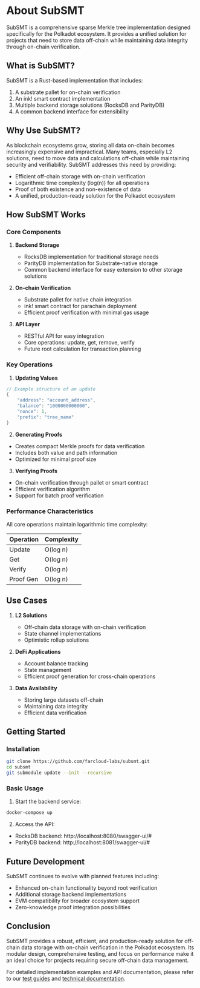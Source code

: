 # About SubSMT

SubSMT is a comprehensive sparse Merkle tree implementation designed specifically for the Polkadot ecosystem. It provides a unified solution for projects that need to store data off-chain while maintaining data integrity through on-chain verification.

## What is SubSMT?

SubSMT is a Rust-based implementation that includes:

1. A substrate pallet for on-chain verification
2. An ink! smart contract implementation 
3. Multiple backend storage solutions (RocksDB and ParityDB)
4. A common backend interface for extensibility

## Why Use SubSMT?

As blockchain ecosystems grow, storing all data on-chain becomes increasingly expensive and impractical. Many teams, especially L2 solutions, need to move data and calculations off-chain while maintaining security and verifiability. SubSMT addresses this need by providing:

- Efficient off-chain storage with on-chain verification
- Logarithmic time complexity (log(n)) for all operations
- Proof of both existence and non-existence of data
- A unified, production-ready solution for the Polkadot ecosystem

## How SubSMT Works

### Core Components

1. **Backend Storage**
   - RocksDB implementation for traditional storage needs
   - ParityDB implementation for Substrate-native storage
   - Common backend interface for easy extension to other storage solutions

2. **On-chain Verification**
   - Substrate pallet for native chain integration
   - ink! smart contract for parachain deployment
   - Efficient proof verification with minimal gas usage

3. **API Layer**
   - RESTful API for easy integration
   - Core operations: update, get, remove, verify
   - Future root calculation for transaction planning

### Key Operations

1. **Updating Values**
```rust
// Example structure of an update
{
    "address": "account_address",
    "balance": "1000000000000",
    "nonce": 1,
    "prefix": "tree_name"
}
```

2. **Generating Proofs**
- Creates compact Merkle proofs for data verification
- Includes both value and path information
- Optimized for minimal proof size

3. **Verifying Proofs**
- On-chain verification through pallet or smart contract
- Efficient verification algorithm
- Support for batch proof verification

### Performance Characteristics

All core operations maintain logarithmic time complexity:

| Operation | Complexity |
|-----------|------------|
| Update    | O(log n)   |
| Get       | O(log n)   |
| Verify    | O(log n)   |
| Proof Gen | O(log n)   |

## Use Cases

1. **L2 Solutions**
   - Off-chain data storage with on-chain verification
   - State channel implementations
   - Optimistic rollup solutions

2. **DeFi Applications**
   - Account balance tracking
   - State management
   - Efficient proof generation for cross-chain operations

3. **Data Availability**
   - Storing large datasets off-chain
   - Maintaining data integrity
   - Efficient data verification

## Getting Started

### Installation

```bash
git clone https://github.com/farcloud-labs/subsmt.git
cd subsmt
git submodule update --init --recursive
```

### Basic Usage

1. Start the backend service:
```bash
docker-compose up
```

2. Access the API:
- RocksDB backend: http://localhost:8080/swagger-ui/#
- ParityDB backend: http://localhost:8081/swagger-ui/#

## Future Development

SubSMT continues to evolve with planned features including:

- Enhanced on-chain functionality beyond root verification
- Additional storage backend implementations
- EVM compatibility for broader ecosystem support
- Zero-knowledge proof integration possibilities

## Conclusion

SubSMT provides a robust, efficient, and production-ready solution for off-chain data storage with on-chain verification in the Polkadot ecosystem. Its modular design, comprehensive testing, and focus on performance make it an ideal choice for projects requiring secure off-chain data management.

For detailed implementation examples and API documentation, please refer to our [test guides](./test-guide-m1.md) and [technical documentation](./test-guide-m2.md).
